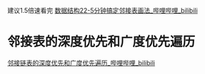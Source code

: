 建议1.5倍速看完
[数据结构22-5分钟搞定邻接表画法\_哔哩哔哩\_bilibili](https://www.bilibili.com/video/BV1ts4y1N7ug?spm_id_from=333.788.videopod.sections&vd_source=32df909fac373c11c24a1efc86feda74)

# 邻接表的深度优先和广度优先遍历

[邻接链表的深度优先和广度优先遍历\_哔哩哔哩\_bilibili](https://www.bilibili.com/video/BV1Df4y1w74P/?spm_id_from=333.337.search-card.all.click&vd_source=32df909fac373c11c24a1efc86feda74)
